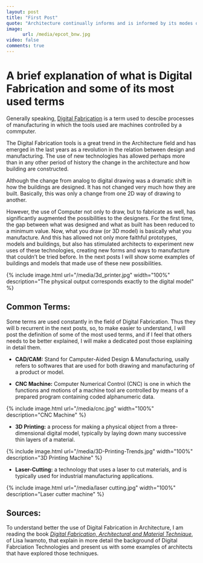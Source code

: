 ```yaml
---
layout: post
title: "First Post"
quote: "Architecture continually informs and is informed by its modes of representation and construction"
image:
      url: /media/epcot_bnw.jpg
video: false
comments: true
---
```


# A brief explanation of what is Digital Fabrication and some of its most used terms 

Generally speaking, [Digital Fabrication](https://www.opendesk.cc/about/digital-fabrication) is a term used to descibe processes of manufacturing in which the tools used are machines controlled by a commputer.

The Digital Fabrication tools is a great trend in the Architecture field and has emerged in the last years as a revolution in the relation between design and manufacturing. The use of new technologies has allowed perhaps more than in any other period of history the change in the architecture and how building are constructed.

Although the change from analog to digital drawing was a dramatic shift in how the buildings are designed. It has not changed very much how they are built. Basically, this was only a change from one 2D way of drawing to another.

However, the use of Computer not only to draw, but to fabricate as well, has significantly augmented the possibilities to the designers. For the first time, the gap between what was designed and what as built has been reduced to a minimum value. Now, what you draw (or 3D model) is basically what you manufacture. And this has allowed not only more faithful prototypes, models and buildings, but also has stimulated architects to experiment new uses of these technologies, creating new forms and ways to manufacture that couldn’t be tried before. In the next posts I will show some examples of buildings and models that made use of these new possibilities.


{% include image.html url="/media/3d_printer.jpg" width="100%" description="The physical output corresponds exactly to the digital model" %}


## Common Terms:

Some terms are used constantly in the field of Digital Fabrication. Thus they will b recurrent in the next posts, so, to make easier to understand, I will post the definition of some of the most used terms, and if I feel that others needs to be better explained, I will make a dedicated post those explaining in detail them.

- **CAD/CAM:** 
      Stand for Camputer-Aided Design & Manufacturing, usally refers to softwares that are used for both drawing and manufacturing of a product or model.

- **CNC Machine:**
      Computer Numerical Control (CNC) is one in which the functions and motions of a machine tool are controlled by means of a prepared program containing coded alphanumeric data.


{% include image.html url="/media/cnc.jpg" width="100%" description="CNC Machine" %}

- **3D Printing:**
      a process for making a physical object from a three-dimensional digital model, typically by laying down many successive thin layers of a material.


{% include image.html url="/media/3D-Printing-Trends.jpg" width="100%" description="3D Printing Machine" %}

- **Laser-Cutting:**
      a technology that uses a laser to cut materials, and is typically used for industrial manufacturing applications.


{% include image.html url="/media/laser cutting.jpg" width="100%" description="Laser cutter machine" %}

## Sources:

To understand better the use of Digital Fabrication in Architecture, I am reading the book [_Digital Fabrication, Architectural and Material Technique_](http://atc.berkeley.edu/201/readings/Iwamoto_Digital_Fabrications.pdf), of Lisa Iwamoto, that explain in more detail the background of Digital Fabrciation Technologies and present us with some examples of architects that have explored those techniques.


